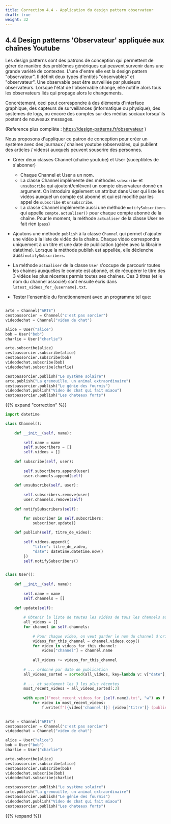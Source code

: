 ```yaml
---
title: Correction 4.4 - Application du design pattern observateur
draft: true
weight: 32
---
```


## 4.4 Design patterns 'Observateur' appliquée aux chaînes Youtube

Les design patterns sont des patrons de conception qui permettent de gérer de manière des problèmes génériques qui peuvent survenir dans une grande variété de contextes. L'une d'entre elle est la design pattern "observateur". Il définit deux types d'entités "observables" et "observateur". Une observable peut être surveillée par plusieurs observateurs. Lorsque l'état de l'observable change, elle notifie alors tous les observateurs liés qui propage alors le changements.

Concrètement, ceci peut correspondre à des éléments d'interface graphique, des capteurs de surveillances (informatique ou physique), des systemes de logs, ou encore des comptes sur des médias sociaux lorsqu'ils postent de nouveaux messages.

(Reference plus complète : https://design-patterns.fr/observateur )

Nous proposons d'appliquer ce patron de conception pour créer un système avec des journaux / chaines youtube (observables, qui publient des articles / videos) auxquels peuvent souscrire des personnes.

- Créer deux classes Channel (chaîne youtube) et User (suceptibles de s'abonner)
    - Chaque Channel et User a un nom.
    - La classe Channel implémente des méthodes `subscribe` et `unsubscribe` qui ajoutent/enlèvent un compte observateur donné en argument. On introduira également un attribut dans User qui liste les vidéos auxquel un compte est abonné et qui est modifié par les appel de `subscribe` et `unsubscribe`.
    - La classe Channel implémente aussi une méthode `notifySubscribers` qui appelle `compte.actualiser()` pour chaque compte abonné de la chaîne. Pour le moment, la méthode `actualiser` de la classe User ne fait rien (`pass`)

- Ajoutons une méthode `publish` à la classe `Channel` qui permet d'ajouter une vidéo à la liste de vidéo de la chaíne. Chaque vidéo correspondra uniquement à un titre et une date de publication (gérée avec la librairie datetime). Lorsque la méthode publish est appellée, elle déclenche aussi `notifySubscribers`.

- La méthode `actualiser` de la classe `User` s'occupe de parcourir toutes les chaines auxquelles le compte  est abonné, et de récupérer le titre des 3 vidéos les plus récentes parmis toutes ses chaines. Ces 3 titres (et le nom du channel associé!) sont ensuite écris dans `latest_videos_for_{username}.txt`.

- Tester l'ensemble du fonctionnement avec un programme tel que:

```python

arte = Channel("ARTE")
cestpassorcier = Channel("c'est pas sorcier")
videodechat = Channel("video de chat")

alice = User("alice")
bob = User("bob")
charlie = User("charlie")

arte.subscribe(alice)
cestpassorcier.subscribe(alice)
cestpassorcier.subscribe(bob)
videodechat.subscribe(bob)
videodechat.subscribe(charlie)

cestpassorcier.publish("Le système solaire")
arte.publish("La grenouille, un animal extraordinaire")
cestpassorcier.publish("Le génie des fourmis")
videodechat.publish("Video de chat qui fait miaou")
cestpassorcier.publish("Les chateaux forts")
```


{{% expand "correction" %}}
```python
import datetime

class Channel():
    
    def __init__(self, name):
    
        self.name = name
        self.subscribers = []
        self.videos = []
    
    def subscribe(self, user):
        
        self.subscribers.append(user)
        user.channels.append(self)
        
    def unsubscribe(self, user):
    
        self.subscribers.remove(user)
        user.channels.remove(self)
    
    def notifySubscribers(self):

        for subscriber in self.subscribers:
            subscriber.update()
            
    def publish(self, titre_de_video):
        
        self.videos.append({
            "titre": titre_de_video,
            "date": datetime.datetime.now()
        })
        self.notifySubscribers()


class User():
    
    def __init__(self, name):
        
        self.name = name
        self.channels = []
        
    def update(self):
        
        # Obtenir la liste de toutes les vidéos de tous les channels auquel on a subscribe  ...
        all_videos = []
        for channel in self.channels:
            
            # Pour chaque video, on veut garder le nom du channel d'origine. On le rajoute donc à la volée :
            videos_for_this_channel = channel.videos.copy()
            for video in videos_for_this_channel:
                video["channel"] = channel.name
            
            all_videos += videos_for_this_channel
        
        # ... ordonné par date de publication
        all_videos_sorted = sorted(all_videos, key=lambda v: v["date"], reverse=True)
        
        # ... et seulement les 3 les plus récentes
        most_recent_videos = all_videos_sorted[:3]
        
        with open(f"most_recent_videos_for_{self.name}.txt", "w") as f:
            for video in most_recent_videos:
                f.write(f"[{video['channel']}] {video['titre']} (publiée le {video['date']}) \n")
        

arte = Channel("ARTE")
cestpassorcier = Channel("c'est pas sorcier")
videodechat = Channel("video de chat")

alice = User("alice")
bob = User("bob")
charlie = User("charlie")

arte.subscribe(alice)
cestpassorcier.subscribe(alice)
cestpassorcier.subscribe(bob)
videodechat.subscribe(bob)
videodechat.subscribe(charlie)

cestpassorcier.publish("Le système solaire")
arte.publish("La grenouille, un animal extraordinaire")
cestpassorcier.publish("Le génie des fourmis")
videodechat.publish("Video de chat qui fait miaou")
cestpassorcier.publish("Les chateaux forts")
```
{{% /expand %}}